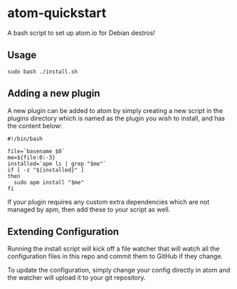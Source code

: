 # atom-quickstart
A bash script to set up atom.io for Debian destros!

## Usage

```
sudo bash ./install.sh
```

## Adding a new plugin

A new plugin can be added to atom by simply creating a new script in the plugins directory which is named as the plugin you wish to install, and has the content below:

```
#!/bin/bash

file=`basename $0`
me=${file:0:-3}
installed=`apm ls | grep "$me"`
if [ -z "${installed}" ]
then
  sudo apm install "$me"
fi
``` 

If your plugin requires any custom extra dependencies which are not managed by apm, then add these to your script as well.

## Extending Configuration

Running the install script will kick off a file watcher that will watch all the configuration files in this repo and commit them to GitHub if they change.

To update the configuration, simply change your config directly in atom and the watcher will upload it to your git repository.
